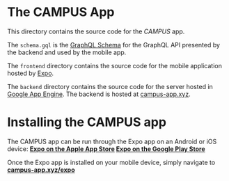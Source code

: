 The CAMPUS App
==============

This directory contains the source code for the *CAMPUS* app.

The `schema.gql` is the [GraphQL Schema](https://graphql.org/learn/schema/)
for the GraphQL API presented by the backend and used by the mobile app.

The `frontend` directory contains the source code for the mobile
application hosted by [Expo](expo.io).

The `backend` directory contains the source code for the server hosted
in [Google App Engine](https://cloud.google.com/appengine). The backend
is hosted at [campus-app.xyz](https://campus-app.xyz).

# Installing the CAMPUS app
The CAMPUS app can be run through the Expo app on an Android or iOS device:
**[Expo on the Apple App Store](https://apps.apple.com/au/app/expo-client/id982107779)
[Expo on the Google Play Store](https://play.google.com/store/apps/details?id=host.exp.exponent&hl=en)**

Once the Expo app is installed on your mobile device, simply navigate to 
 **[campus-app.xyz/expo]()**
 
